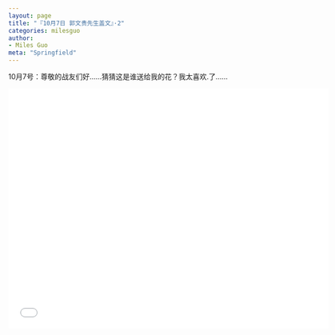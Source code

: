 ```yaml
---
layout: page
title: "『10月7日 郭文贵先生盖文』·2"
categories: milesguo
author:
- Miles Guo
meta: "Springfield"
---
```


10月7号：尊敬的战友们好……猜猜这是谁送给我的花？我太喜欢.了…… 

<center>
<iframe width="640" height="480" src="../../../../video/milesguo/2020_10_07_Miles_Guo_Getter_2.MOV" frameborder="0" allow="accelerometer; autoplay; encrypted-media; gyroscope; picture-in-picture" allowfullscreen></iframe>
</center>
